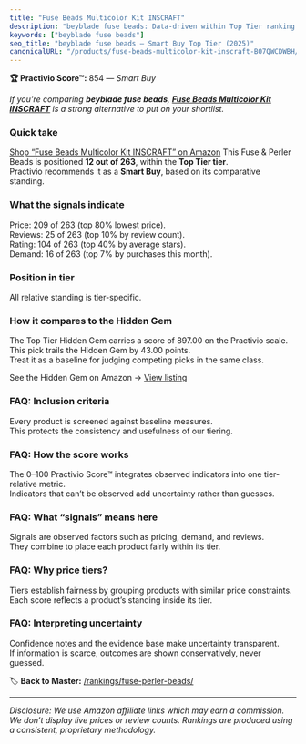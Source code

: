 ```yaml
---
title: "Fuse Beads Multicolor Kit INSCRAFT"
description: "beyblade fuse beads: Data-driven within Top Tier ranking using the Practivio Score™. Positioned by quality, value, demand, findability, momentum."
keywords: ["beyblade fuse beads"]
seo_title: "beyblade fuse beads — Smart Buy Top Tier (2025)"
canonicalURL: "/products/fuse-beads-multicolor-kit-inscraft-B07QWCDWBH/"
---
```


**🏆 Practivio Score™:** 854 — _Smart Buy_


*If you're comparing **beyblade fuse beads**, **[Fuse Beads Multicolor Kit INSCRAFT](https://www.amazon.com/dp/B07QWCDWBH?tag=practivio-20)** is a strong alternative to put on your shortlist.*
### Quick take
[Shop “Fuse Beads Multicolor Kit INSCRAFT” on Amazon](https://www.amazon.com/dp/B07QWCDWBH?tag=practivio-20)
This Fuse & Perler Beads is positioned **12 out of 263**, within the **Top Tier tier**.  
Practivio recommends it as a **Smart Buy**, based on its comparative standing.

### What the signals indicate
Price: 209 of 263 (top 80% lowest price).  
Reviews: 25 of 263 (top 10% by review count).  
Rating: 104 of 263 (top 40% by average stars).  
Demand: 16 of 263 (top 7% by purchases this month).

### Position in tier
All relative standing is tier-specific.

### How it compares to the Hidden Gem
The Top Tier Hidden Gem carries a score of 897.00 on the Practivio scale.  
This pick trails the Hidden Gem by 43.00 points.  
Treat it as a baseline for judging competing picks in the same class.  

See the Hidden Gem on Amazon → [View listing](https://www.amazon.com/dp/B000ZDME7Y?tag=practivio-20)

### FAQ: Inclusion criteria
Every product is screened against baseline measures.  
This protects the consistency and usefulness of our tiering.

### FAQ: How the score works
The 0–100 Practivio Score™ integrates observed indicators into one tier-relative metric.  
Indicators that can’t be observed add uncertainty rather than guesses.

### FAQ: What “signals” means here
Signals are observed factors such as pricing, demand, and reviews.  
They combine to place each product fairly within its tier.

### FAQ: Why price tiers?
Tiers establish fairness by grouping products with similar price constraints.  
Each score reflects a product’s standing inside its tier.

### FAQ: Interpreting uncertainty
Confidence notes and the evidence base make uncertainty transparent.  
If information is scarce, outcomes are shown conservatively, never guessed.


🏷️ **Back to Master:** [/rankings/fuse-perler-beads/](/rankings/fuse-perler-beads/)

---
_Disclosure: We use Amazon affiliate links which may earn a commission. We don’t display live prices or review counts. Rankings are produced using a consistent, proprietary methodology._
